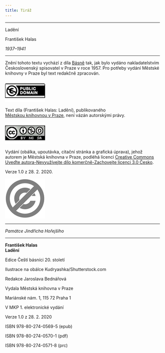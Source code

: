 ```yaml
---
title: Tiráž
---
```


***

Ladění

František Halas

_1937–1941_


***

Znění tohoto textu vychází z díla [Básně](https://search.mlp.cz/cz/titul/basne/122700/) tak, jak bylo vydáno nakladatelstvím Československý spisovatel v Praze v roce 1957. Pro potřeby vydání Městské knihovny v Praze byl text redakčně zpracován.

[![image003.jpg](./resources/image003_fmt.jpeg)](https://creativecommons.org/publicdomain/mark/1.0/deed.cs)

Text díla (František Halas: Ladění), publikovaného [Městskou knihovnou v Praze](https://www.mlp.cz/cz/), není vázán autorskými právy.

[![image001.jpg](./resources/image001_fmt.jpeg)](https://creativecommons.org/licenses/by-nc-sa/3.0/cz/)

Vydání (obálka, upoutávka, citační stránka a grafická úprava), jehož autorem je Městská knihovna v Praze, podléhá licenci [Creative Commons Uveďte autora-Nevyužívejte dílo komerčně-Zachovejte licenci 3.0 Česko](https://creativecommons.org/licenses/by-nc-sa/3.0/cz/).

  

Verze 1.0 z 28. 2. 2020.

  
  

  
  

![image004.jpg](./resources/image004_fmt.jpeg)


***

_Památce Jindřicha Hořejšího_


***

**František Halas  
Ladění**

  

Edice Čeští básníci 20. století

  

Ilustrace na obálce Kudryashka/Shutterstock.com

  

Redakce Jaroslava Bednářová

  

Vydala Městská knihovna v Praze

  

Mariánské nám. 1, 115 72 Praha 1

  

V MKP 1. elektronické vydání

  

Verze 1.0 z 28. 2. 2020

  

ISBN 978-80-274-0569-5 (epub)

  

ISBN 978-80-274-0570-1 (pdf)

  

ISBN 978-80-274-0571-8 (prc)
